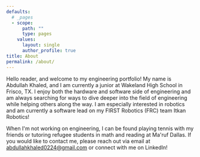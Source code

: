 ```yaml
---
defaults:
  # _pages
  - scope:
      path: ""
      type: pages
    values:
      layout: single
      author_profile: true
title: About
permalink: /about/
---
```


Hello reader, and welcome to my engineering portfolio! My name is Abdullah Khaled, and I am currently a junior at Wakeland High School in Frisco, TX. I enjoy both the hardware and software side of engineering and am always searching for ways to dive deeper into the field of engineering while helping others along the way. I am especially interested in robotics and am currently a software lead on my FIRST Robotics (FRC) team Itkan Robotics!

When I'm not working on engineering, I can be found playing tennis with my friends or tutoring refugee students in math and reading at Ma'ruf Dallas. If you would like to contact me, please reach out via email at abdullahkhaled0224@gmail.com or connect with me on LinkedIn!
